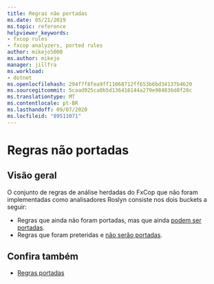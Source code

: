 ```yaml
---
title: Regras não portadas
ms.date: 05/21/2019
ms.topic: reference
helpviewer_keywords:
- fxcop rules
- fxcop analyzers, ported rules
author: mikejo5000
ms.author: mikejo
manager: jillfra
ms.workload:
- dotnet
ms.openlocfilehash: 294f7f8fea9ff11068712ff653b6bd34137b4620
ms.sourcegitcommit: 5caad925ca0b5d136416144a279e984836d8f28c
ms.translationtype: MT
ms.contentlocale: pt-BR
ms.lasthandoff: 09/07/2020
ms.locfileid: "89511071"
---
```

# <a name="unported-rules"></a>Regras não portadas

## <a name="overview"></a>Visão geral

O conjunto de regras de análise herdadas do FxCop que não foram implementadas como analisadores Roslyn consiste nos dois buckets a seguir:
- Regras que ainda não foram portadas, mas que ainda [podem ser portadas](fxcop-unported-rules-may-get-ported.md).
- Regras que foram preteridas e [não serão portadas](fxcop-unported-deprecated-rules.md).

## <a name="see-also"></a>Confira também

- [Regras portadas](fxcop-rule-port-status.md)
